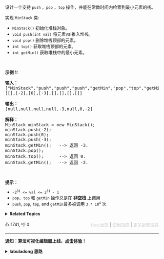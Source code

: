 <p>设计一个支持 <code>push</code> ，<code>pop</code> ，<code>top</code> 操作，并能在常数时间内检索到最小元素的栈。</p>

<p>实现 <code>MinStack</code> 类:</p>

<ul> 
 <li><code>MinStack()</code> 初始化堆栈对象。</li> 
 <li><code>void push(int val)</code> 将元素val推入堆栈。</li> 
 <li><code>void pop()</code> 删除堆栈顶部的元素。</li> 
 <li><code>int top()</code> 获取堆栈顶部的元素。</li> 
 <li><code>int getMin()</code> 获取堆栈中的最小元素。</li> 
</ul>

<p>&nbsp;</p>

<p><strong>示例 1:</strong></p>

<pre>
<strong>输入：</strong>
["MinStack","push","push","push","getMin","pop","top","getMin"]
[[],[-2],[0],[-3],[],[],[],[]]

<strong>输出：</strong>
[null,null,null,null,-3,null,0,-2]

<strong>解释：</strong>
MinStack minStack = new MinStack();
minStack.push(-2);
minStack.push(0);
minStack.push(-3);
minStack.getMin();   --&gt; 返回 -3.
minStack.pop();
minStack.top();      --&gt; 返回 0.
minStack.getMin();   --&gt; 返回 -2.
</pre>

<p>&nbsp;</p>

<p><strong>提示：</strong></p>

<ul> 
 <li><code>-2<sup>31</sup>&nbsp;&lt;= val &lt;= 2<sup>31</sup>&nbsp;- 1</code></li> 
 <li><code>pop</code>、<code>top</code> 和 <code>getMin</code> 操作总是在 <strong>非空栈</strong> 上调用</li> 
 <li><code>push</code>,&nbsp;<code>pop</code>,&nbsp;<code>top</code>, and&nbsp;<code>getMin</code>最多被调用&nbsp;<code>3 * 10<sup>4</sup></code>&nbsp;次</li> 
</ul>

<details><summary><strong>Related Topics</strong></summary>栈 | 设计</details><br>

<div>👍 1741, 👎 0<span style='float: right;'><span style='color: gray;'><a href='https://github.com/labuladong/fucking-algorithm/discussions/939' target='_blank' style='color: lightgray;text-decoration: underline;'>bug 反馈</a> | <a href='https://labuladong.gitee.io/article/fname.html?fname=jb插件简介' target='_blank' style='color: lightgray;text-decoration: underline;'>使用指南</a> | <a href='https://labuladong.online/algo/images/others/%E5%85%A8%E5%AE%B6%E6%A1%B6.jpg' target='_blank' style='color: lightgray;text-decoration: underline;'>更多配套插件</a></span></span></div>

<div id="labuladong"><hr>

**通知：算法可视化编辑器上线，[点击体验](https://labuladong.online/algo-visualize/)！**

<details><summary><strong>labuladong 思路</strong></summary>

## 基本思路

[根据我们之前亲自动手实现的栈](https://aep.h5.xeknow.com/s/1XJHEO)，我们知道栈是一种操作受限的数据结构，只能从栈顶插入或弹出元素，所以对于标准的栈来说，如果想实现本题的 `getMin` 方法，只能老老实实把所有元素弹出来然后找最小值。**想提高时间效率，那肯定要通过空间换时间的思路**。

不过在具体说解法之前，我想聊一下动态集合中维护最值的问题。这类问题看似简单，但实际上是个很棘手的问题。其实本题就是如下一个场景：

假设你有若干数字，你用一个 `min` 变量维护了其中的最小值，如果现在给这些数字中添加一个新数字，那么只要比较这个新数字和 `min` 的大小就可以得出最新的最小值。但如果现在从这些数字钟删除一个数字，你还能用 `min` 变量得到最小值吗？答案是不能，因为如果这个被删除的数字恰好是最小值，那么新的 `min` 变量应该更新为第二小的元素对吧，但是我没有记录第二小的元素是多少，所以只能把所有数字重新遍历一遍。

明确了难点再回到本题，就可以对症下药了。删除栈顶元素的时候，不确定新的最小值是多少，但楼下那哥们知道啊，他当时入栈时的最小值，就是现在的最小值呗。

所以这道题的关键就是，**每个元素入栈时，还要记下来当前栈中的最小值**。比方说，可以用一个额外的栈 `minStk` 来记录栈中每个元素入栈时的栈中的最小元素是多少，这样每次删除元素时就能快速得到剩余栈中的最小元素了。

![](https://labuladong.github.io/pictures/短题解/155.jpeg)

当然，我们还可以做一些优化，减少 `minStk` 中存储的元素个数，我把原始解法和优化解法都写出来了，供参考。

> PS：这道题并不难，但我还是很细致地分析了，希望你深刻理解其中的难点。下一步可以做一下 [239. 滑动窗口最大值](/problems/sliding-window-maximum)，请仔细观察和思考，队列结构是如何解决这个难点的。

**标签：[数据结构](https://mp.weixin.qq.com/mp/appmsgalbum?__biz=MzAxODQxMDM0Mw==&action=getalbum&album_id=1318892385270808576)，[栈](https://mp.weixin.qq.com/mp/appmsgalbum?__biz=MzAxODQxMDM0Mw==&action=getalbum&album_id=2121993002939219969)，[设计](https://mp.weixin.qq.com/mp/appmsgalbum?__biz=MzAxODQxMDM0Mw==&action=getalbum&album_id=2121998148662362112)**

## 解法代码

提示：🟢 标记的是我写的解法代码，🤖 标记的是 chatGPT 翻译的多语言解法代码。如有错误，可以 [点这里](https://github.com/labuladong/fucking-algorithm/issues/1113) 反馈和修正。

<div class="tab-panel"><div class="tab-nav">
<button data-tab-item="cpp" class="tab-nav-button btn " data-tab-group="default" onclick="switchTab(this)">cpp🤖</button>

<button data-tab-item="python" class="tab-nav-button btn " data-tab-group="default" onclick="switchTab(this)">python🤖</button>

<button data-tab-item="java" class="tab-nav-button btn active" data-tab-group="default" onclick="switchTab(this)">java🟢</button>

<button data-tab-item="go" class="tab-nav-button btn " data-tab-group="default" onclick="switchTab(this)">go🤖</button>

<button data-tab-item="javascript" class="tab-nav-button btn " data-tab-group="default" onclick="switchTab(this)">javascript🤖</button>
</div><div class="tab-content">
<div data-tab-item="cpp" class="tab-item " data-tab-group="default"><div class="highlight">

```cpp
// 注意：cpp 代码由 chatGPT🤖 根据我的 java 代码翻译，旨在帮助不同背景的读者理解算法逻辑。
// 本代码已经通过力扣的测试用例，应该可直接成功提交。

class MinStack {
    // 记录栈中的所有元素
    stack<int> stk;
    // 阶段性记录栈中的最小元素
    stack<int> minStk;

public:
    void push(int val) {
        stk.push(val);
        // 维护 minStk 栈顶为全栈最小元素
        if (minStk.empty() || val <= minStk.top()) {
            // 新插入的这个元素就是全栈最小的
            minStk.push(val);
        }
    }

    void pop() {
        // 弹出的元素是全栈最小的
        if (stk.top() == minStk.top()) {
            minStk.pop();
        }
        stk.pop();
    }

    int top() {
        return stk.top();
    }

    int getMin() {
        // minStk 栈顶为全栈最小元素
        return minStk.top();
    }
};
```

</div></div>

<div data-tab-item="python" class="tab-item " data-tab-group="default"><div class="highlight">

```python
# 注意：python 代码由 chatGPT🤖 根据我的 java 代码翻译，旨在帮助不同背景的读者理解算法逻辑。
# 本代码已经通过力扣的测试用例，应该可直接成功提交。

class MinStack1:
    # 记录栈中的所有元素
    def __init__(self):
        self.stk = []
        # 阶段性记录栈中的最小元素
        self.minStk = []

    def push(self, val):
        self.stk.append(val)
        # 维护 minStk 栈顶为全栈最小元素
        if not self.minStk or val <= self.minStk[-1]:
            # 新插入的这个元素就是全栈最小的
            self.minStk.append(val)
        else:
            # 插入的这个元素比较大
            self.minStk.append(self.minStk[-1])

    def pop(self):
        self.stk.pop()
        self.minStk.pop()

    def top(self):
        return self.stk[-1]

    def getMin(self):
        # minStk 栈顶为全栈最小元素
        return self.minStk[-1]


# 优化版
class MinStack:
    # 记录栈中的所有元素
    def __init__(self):
        self.stk = []
        # 阶段性记录栈中的最小元素
        self.minStk = []

    def push(self, val):
        self.stk.append(val)
        # 维护 minStk 栈顶为全栈最小元素
        if not self.minStk or val <= self.minStk[-1]:
            # 新插入的这个元素就是全栈最小的
            self.minStk.append(val)

    def pop(self):
        # 注意 Python 语言相等比较可以使用 "==" 操作符
        if self.stk[-1] == self.minStk[-1]:
            # 弹出的元素是全栈最小的
            self.minStk.pop()
        self.stk.pop()

    def top(self):
        return self.stk[-1]

    def getMin(self):
        # minStk 栈顶为全栈最小元素
        return self.minStk[-1]
```

</div></div>

<div data-tab-item="java" class="tab-item active" data-tab-group="default"><div class="highlight">

```java
// 原始思路
class MinStack1 {
    // 记录栈中的所有元素
    Stack<Integer> stk = new Stack<>();
    // 阶段性记录栈中的最小元素
    Stack<Integer> minStk = new Stack<>();

    public void push(int val) {
        stk.push(val);
        // 维护 minStk 栈顶为全栈最小元素
        if (minStk.isEmpty() || val <= minStk.peek()) {
            // 新插入的这个元素就是全栈最小的
            minStk.push(val);
        } else {
            // 插入的这个元素比较大
            minStk.push(minStk.peek());
        }
    }
    
    public void pop() {
        stk.pop();
        minStk.pop();
    }
    
    public int top() {
        return stk.peek();
    }
    
    public int getMin() {
        // minStk 栈顶为全栈最小元素
        return minStk.peek();
    }
}
// 优化版
class MinStack {
    // 记录栈中的所有元素
    Stack<Integer> stk = new Stack<>();
    // 阶段性记录栈中的最小元素
    Stack<Integer> minStk = new Stack<>();

    public void push(int val) {
        stk.push(val);
        // 维护 minStk 栈顶为全栈最小元素
        if (minStk.isEmpty() || val <= minStk.peek()) {
            // 新插入的这个元素就是全栈最小的
            minStk.push(val);
        }
    }

    public void pop() {
        // 注意 Java 的语言特性，比较 Integer 相等要用 equals 方法
        if (stk.peek().equals(minStk.peek())) {
            // 弹出的元素是全栈最小的
            minStk.pop();
        }
        stk.pop();
    }

    public int top() {
        return stk.peek();
    }

    public int getMin() {
        // minStk 栈顶为全栈最小元素
        return minStk.peek();
    }
}
```

</div></div>

<div data-tab-item="go" class="tab-item " data-tab-group="default"><div class="highlight">

```go
// 注意：go 代码由 chatGPT🤖 根据我的 java 代码翻译，旨在帮助不同背景的读者理解算法逻辑。
// 本代码不保证正确性，仅供参考。如有疑惑，可以参照我写的 java 代码对比查看。

// 原始思路
type MinStack1 struct {
    // 记录栈中的所有元素
    stk     []int
    // 阶段性记录栈中的最小元素
    minStk  []int
}

/** initialize your data structure here. */
func Constructor1() MinStack1 {
    return MinStack1{}
}

func (this *MinStack1) Push(val int)  {
    this.stk = append(this.stk, val)
    // 维护 minStk 栈顶为全栈最小元素
    if len(this.minStk) == 0 || val <= this.minStk[len(this.minStk)-1] {
        // 新插入的这个元素就是全栈最小的
        this.minStk = append(this.minStk, val)
    } else {
        // 插入的这个元素比较大
        this.minStk = append(this.minStk, this.minStk[len(this.minStk)-1])
    }
}

func (this *MinStack1) Pop()  {
    this.stk = this.stk[:len(this.stk)-1]
    this.minStk = this.minStk[:len(this.minStk)-1]
}

func (this *MinStack1) Top() int {
    return this.stk[len(this.stk)-1]
}

func (this *MinStack1) GetMin() int {
    // minStk 栈顶为全栈最小元素
    return this.minStk[len(this.minStk)-1]
}

// 优化版
type MinStack struct {
    // 记录栈中的所有元素
    stk     []int
    // 阶段性记录栈中的最小元素
    minStk  []int
}

/** initialize your data structure here. */
func Constructor() MinStack {
    return MinStack{}
}

func (this *MinStack) Push(val int)  {
    this.stk = append(this.stk, val)
    // 维护 minStk 栈顶为全栈最小元素
    if len(this.minStk) == 0 || val <= this.minStk[len(this.minStk)-1] {
        // 新插入的这个元素就是全栈最小的
        this.minStk = append(this.minStk, val)
    }
}

func (this *MinStack) Pop()  {
    // 注意 Go 语言的语言特性，比较 int 相等直接用 ==
    if this.stk[len(this.stk)-1] == this.minStk[len(this.minStk)-1] {
        // 弹出的元素是全栈最小的
        this.minStk = this.minStk[:len(this.minStk)-1]
    }
    this.stk = this.stk[:len(this.stk)-1]
}

func (this *MinStack) Top() int {
    return this.stk[len(this.stk)-1]
}

func (this *MinStack) GetMin() int {
    // minStk 栈顶为全栈最小元素
    return this.minStk[len(this.minStk)-1]
}
```

</div></div>

<div data-tab-item="javascript" class="tab-item " data-tab-group="default"><div class="highlight">

```javascript
// 注意：javascript 代码由 chatGPT🤖 根据我的 java 代码翻译，旨在帮助不同背景的读者理解算法逻辑。
// 本代码已经通过力扣的测试用例，应该可直接成功提交。

/**
 * initialize your data structure here.
 */
var MinStack = function() {
    // 记录栈中的所有元素
    this.stk = [];
    // 阶段性记录栈中的最小元素
    this.minStk = [];
};

/** 
 * @param {number} val
 * @return {void}
 */
MinStack.prototype.push = function(val) {
    this.stk.push(val);
    // 维护 minStk 栈顶为全栈最小元素
    if (this.minStk.length == 0 || val <= this.minStk[this.minStk.length - 1]) {
        // 新插入的这个元素就是全栈最小的
        this.minStk.push(val);
    }
};

/**
 * @return {void}
 */
MinStack.prototype.pop = function() {
    // 注意 JavaScript 的语言特性，比较 Number 相等不需要用 equals 方法
    if (this.stk[this.stk.length - 1] == this.minStk[this.minStk.length - 1]) {
        // 弹出的元素是全栈最小的
        this.minStk.pop();
    }
    this.stk.pop();
};

/**
 * @return {number}
 */
MinStack.prototype.top = function() {
    return this.stk[this.stk.length - 1];
};

/**
 * @return {number}
 */
MinStack.prototype.getMin = function() {
    // minStk 栈顶为全栈最小元素
    return this.minStk[this.minStk.length - 1];
};
```

</div></div>
</div></div>

**类似题目**：
  - [239. 滑动窗口最大值 🔴](/problems/sliding-window-maximum)
  - [剑指 Offer 30. 包含min函数的栈 🟢](/problems/bao-han-minhan-shu-de-zhan-lcof)
  - [剑指 Offer 59 - I. 滑动窗口的最大值 🔴](/problems/hua-dong-chuang-kou-de-zui-da-zhi-lcof)

</details>
</div>

